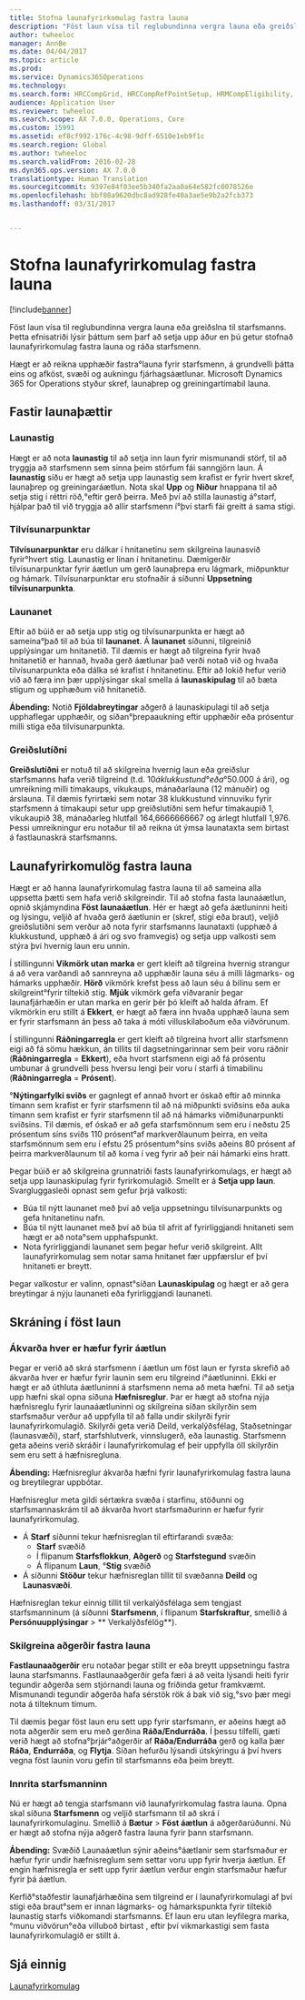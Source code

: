 ```yaml
---
title: Stofna launafyrirkomulag fastra launa
description: "Föst laun vísa til reglubundinna vergra launa eða greiðslna til starfsmanns. Þessari grein lýsir þáttum sem þarf að setja upp áður en þú getur stofnað launafyrirkomulag fastra launa og ráða starfsmenn."
author: twheeloc
manager: AnnBe
ms.date: 04/04/2017
ms.topic: article
ms.prod: 
ms.service: Dynamics365Operations
ms.technology: 
ms.search.form: HRCCompGrid, HRCCompRefPointSetup, HRMCompEligibility, HRMCompEvent, HRMFixedCompPlanTable
audience: Application User
ms.reviewer: twheeloc
ms.search.scope: AX 7.0.0, Operations, Core
ms.custom: 15991
ms.assetid: ef8cf992-176c-4c98-9dff-6510e1eb9f1c
ms.search.region: Global
ms.author: twheeloc
ms.search.validFrom: 2016-02-28
ms.dyn365.ops.version: AX 7.0.0
translationtype: Human Translation
ms.sourcegitcommit: 9397e84f03ee5b340fa2aa0a64e582fc0078526e
ms.openlocfilehash: bbf08a9620dbc8ad928fe40a3ae5e9b2a2fcb373
ms.lasthandoff: 03/31/2017


---
```


# <a name="create-fixed-compensation-plans"></a>Stofna launafyrirkomulag fastra launa

[!include[banner](includes/banner.md)]


Föst laun vísa til reglubundinna vergra launa eða greiðslna til starfsmanns. Þetta efnisatriði lýsir þáttum sem þarf að setja upp áður en þú getur stofnað launafyrirkomulag fastra launa og ráða starfsmenn.

Hægt er að reikna upphæðir fastra°launa fyrir starfsmenn, á grundvelli þátta eins og afköst, svæði og aukningu fjárhagsáætlunar. Microsoft Dynamics 365 for Operations styður skref, launaþrep og greiningartímabil launa.

## <a name="fixed-compensation-components"></a>Fastir launaþættir
### <a name="compensation-levels"></a>Launastig

Hægt er að nota **launastig** til að setja inn laun fyrir mismunandi störf, til að tryggja að starfsmenn sem sinna þeim störfum fái sanngjörn laun. Á **launastig** síðu er hægt að setja upp launastig sem krafist er fyrir hvert skref, launaþrep og greiningaráætlun. Nota skal **Upp** og **Niður** hnappana til að setja stig í réttri röð,°eftir gerð þeirra. Með því að stilla launastig á°starf, hjálpar það til við tryggja að allir starfsmenn í°því starfi fái greitt á sama stigi.

### <a name="reference-points"></a>Tilvísunarpunktar

**Tilvísunarpunktar** eru dálkar í hnitanetinu sem skilgreina launasvið fyrir°hvert stig. Launastig er línan í hnitanetinu. Dæmigerðir tilvísunarpunktar fyrir áætlun um gerð launaþrepa eru lágmark, miðpunktur og hámark. Tilvísunarpunktar eru stofnaðir á síðunni **Uppsetning tilvísunarpunkta**.

### <a name="compensation-grids"></a>Launanet

Eftir að búið er að setja upp stig og tilvísunarpunkta er hægt að sameina°það til að búa til **launanet**. Á **launanet** síðunni, tilgreinið upplýsingar um hnitanetið. Til dæmis er hægt að tilgreina fyrir hvað hnitanetið er hannað, hvaða gerð áætlunar það verði notað við og hvaða tilvísunarpunkta eða dálka sé krafist í hnitanetinu. Eftir að lokið hefur verið við að færa inn þær upplýsingar skal smella á **launaskipulag** til að bæta stigum og upphæðum við hnitanetið. 

**Ábending:** Notið **Fjöldabreytingar** aðgerð á launaskipulagi til að setja upphaflegar upphæðir, og síðan°þrepaaukning eftir upphæðir eða prósentur milli stiga eða tilvísunarpunkta.

### <a name="pay-frequencies"></a>Greiðslutíðni

**Greiðslutíðni** er notuð til að skilgreina hvernig laun eða greiðslur starfsmanns hafa verið tilgreind (t.d. $10 á klukkustund°eða°$50.000 á ári), og umreikning milli tímakaups, vikukaups, mánaðarlauna (12 mánuðir) og árslauna. Til dæmis fyrirtæki sem notar 38 klukkustund vinnuviku fyrir starfsmenn á tímakaupi setur upp greiðslutíðni sem hefur tímakaupið 1, vikukaupið 38, mánaðarleg hlutfall 164,6666666667 og árlegt hlutfall 1,976. Þessi umreikningur eru notaður til að reikna út ýmsa launataxta sem birtast á fastlaunaskrá starfsmanns.

## <a name="fixed-compensation-plans"></a>Launafyrirkomulög fastra launa
Hægt er að hanna launafyrirkomulag fastra launa til að sameina alla uppsetta þætti sem hafa verið skilgreindir. Til að stofna fasta launaáætlun, opnið skjámyndina **Föst launaáætlun**. Hér er hægt að gefa áætluninni heiti og lýsingu, veljið af hvaða gerð áætlunin er (skref, stigi eða braut), veljið greiðslutíðni sem verður að nota fyrir starfsmanns launataxti (upphæð á klukkustund, upphæð á ári og svo framvegis) og setja upp valkosti sem stýra því hvernig laun eru unnin. 

Í stillingunni **Vikmörk utan marka** er gert kleift að tilgreina hvernig strangur á að vera varðandi að sannreyna að upphæðir launa séu á milli lágmarks- og hámarks upphæðir. **Hörð** vikmörk krefst þess að laun séu á bilinu sem er skilgreint°fyrir tiltekið stig. **Mjúk** vikmörk gefa viðvaranir þegar launafjárhæðin er utan marka en gerir þér þó kleift að halda áfram. Ef vikmörkin eru stillt á **Ekkert**, er hægt að færa inn hvaða upphæð launa sem er fyrir starfsmann án þess að taka á móti villuskilaboðum eða viðvörunum. 

Í stillingunni **Ráðningarregla** er gert kleift að tilgreina hvort allir starfsmenn eigi að fá sömu hækkun, án tillits til dagsetningarinnar sem þeir voru ráðnir (**Ráðningarregla** = **Ekkert**), eða hvort starfsmenn eigi að fá prósentu umbunar á grundvelli þess hversu lengi þeir voru í starfi á tímabilinu (**Ráðningarregla** = **Prósent**). 

°**Nýtingarfylki sviðs** er gagnlegt ef annað hvort er óskað eftir að minnka tímann sem krafist er fyrir starfsmenn til að ná miðpunkti sviðsins eða auka tímann sem krafist er fyrir starfsmenn til að ná hámarks viðmiðunarpunkti sviðsins. Til dæmis, ef óskað er að gefa starfsmönnum sem eru í neðstu 25 prósentum síns sviðs 110 prósent°af markverðlaunum þeirra, en veita starfsmönnum sem eru í efstu 25 prósentum°síns sviðs aðeins 80 prósent af þeirra markverðlaunum til að koma í veg fyrir að þeir nái hámarki eins hratt. 

Þegar búið er að skilgreina grunnatriði fasts launafyrirkomulags, er hægt að setja upp launaskipulag fyrir fyrirkomulagið. Smellt er á **Setja upp laun**. Svargluggasleði opnast sem gefur þrjá valkosti:

-   Búa til nýtt launanet með því að velja uppsetningu tilvísunarpunkts og gefa hnitanetinu nafn.
-   Búa til nýtt launanet með því að búa til afrit af fyrirliggjandi hnitaneti sem hægt er að nota°sem upphafspunkt.
-   Nota fyrirliggjandi launanet sem þegar hefur verið skilgreint. Allt launafyrirkomulag sem notar sama hnitanet fær uppfærslur ef því hnitaneti er breytt.

Þegar valkostur er valinn, opnast°síðan **Launaskipulag** og hægt er að gera breytingar á nýju launaneti eða fyrirliggjandi launaneti.

## <a name="fixed-compensation-enrollment"></a>Skráning í föst laun
### <a name="determine-who-is-eligible-for-the-plan"></a>Ákvarða hver er hæfur fyrir áætlun

Þegar er verið að skrá starfsmenn í áætlun um föst laun er fyrsta skrefið að ákvarða hver er hæfur fyrir launin sem eru tilgreind í°áætluninni. Ekki er hægt er að úthluta áætluninni á starfsmenn nema að meta hæfni. Til að setja upp hæfni skal opna síðuna **Hæfnisreglur**. Þar er hægt að stofna nýja hæfnisreglu fyrir launaáætluninni og skilgreina síðan skilyrðin sem starfsmaður verður að uppfylla til að falla undir skilyrði fyrir launafyrirkomulagið. Skilyrði geta verið Deild, verkalýðsfélag, Staðsetningar (launasvæði), starf, starfshlutverk, vinnslugerð, eða launastig. Starfsmenn geta aðeins verið skráðir í launafyrirkomulag ef þeir uppfylla öll skilyrðin sem eru sett á hæfnisregluna. 

**Ábending:** Hæfnisreglur ákvarða hæfni fyrir launafyrirkomulag fastra launa og breytilegrar uppbótar. 

Hæfnisreglur meta gildi sértækra svæða í starfinu, stöðunni og starfsmannaskrám til að ákvarða hvort starfsmaðurinn er hæfur fyrir launafyrirkomulag.

-   Á **Starf** síðunni tekur hæfnisreglan til eftirfarandi svæða:
    -   **Starf** svæðið
    -   Í flipanum **Starfsflokkun**, **Aðgerð** og **Starfstegund** svæðin
    -   Á flipanum **Laun**, °**Stig** svæðið
-   Á síðunni **Stöður** tekur hæfnisreglan tillit til svæðanna **Deild** og **Launasvæði**.

Hæfnisreglan tekur einnig tillit til verkalýðsfélaga sem tengjast starfsmanninum (á síðunni **Starfsmenn**, í flipanum **Starfskraftur**, smellið á **Persónuupplýsingar** &gt; ** Verkalýðsfélög**).

### <a name="define-fixed-compensation-actions"></a>Skilgreina aðgerðir fastra launa

**Fastlaunaaðgerðir** eru notaðar þegar stillt er eða breytt uppsetningu fastra launa starfsmanns. Fastlaunaaðgerðir gefa færi á að veita lýsandi heiti fyrir tegundir aðgerða sem stjórnandi launa og fríðinda getur framkvæmt. Mismunandi tegundir aðgerða hafa sérstök rök á bak við sig,°svo þær megi nota á tilteknum tímum. 

Til dæmis þegar föst laun eru sett upp fyrir starfsmann, er aðeins hægt að nota aðgerðir sem eru með gerðina **Ráða/Endurráða**. Í þessu tilfelli, gæti verið hægt að stofna°þrjár°aðgerðir af **Ráða/Endurráða** gerð og kalla þær **Ráða**, **Endurráða**, og **Flytja**. Síðan hefurðu lýsandi útskýringu á því hvers vegna föst launin voru gefin til starfsmanns eða þeim breytt.

### <a name="enroll-the-employee"></a>Innrita starfsmanninn

Nú er hægt að tengja starfsmann við launafyrirkomulag fastra launa. Opna skal síðuna **Starfsmenn** og veljið starfsmann til að skrá í launafyrirkomulaginu. Smellið á **Bætur** &gt; **Föst áætlun** á aðgerðarúðunni. Nú er hægt að stofna nýja aðgerð fastra launa fyrir þann starfsmann. 

**Ábending:** Svæðið Launaáætlun sýnir aðeins°áætlanir sem starfsmaður er hæfur fyrir undir hæfnisreglum sem settar voru upp fyrir hverja áætlun. Ef engin hæfnisregla er sett upp fyrir áætlun verður engin starfsmaður hæfur fyrir þá áætlun. 

Kerfið°staðfestir launafjárhæðina sem tilgreind er í launafyrirkomulagi af því stigi eða braut°sem er innan lágmarks- og hámarkspunkta fyrir tiltekið launastig starfs viðkomandi starfsmanns. Ef laun eru utan leyfilegra marka,°munu viðvörun°eða villuboð birtast , eftir því vikmarkastigi sem fasta launafyrirkomulagið er stillt á.

<a name="see-also"></a>Sjá einnig
--------

[Launafyrirkomulag](compensation-plans.md)




